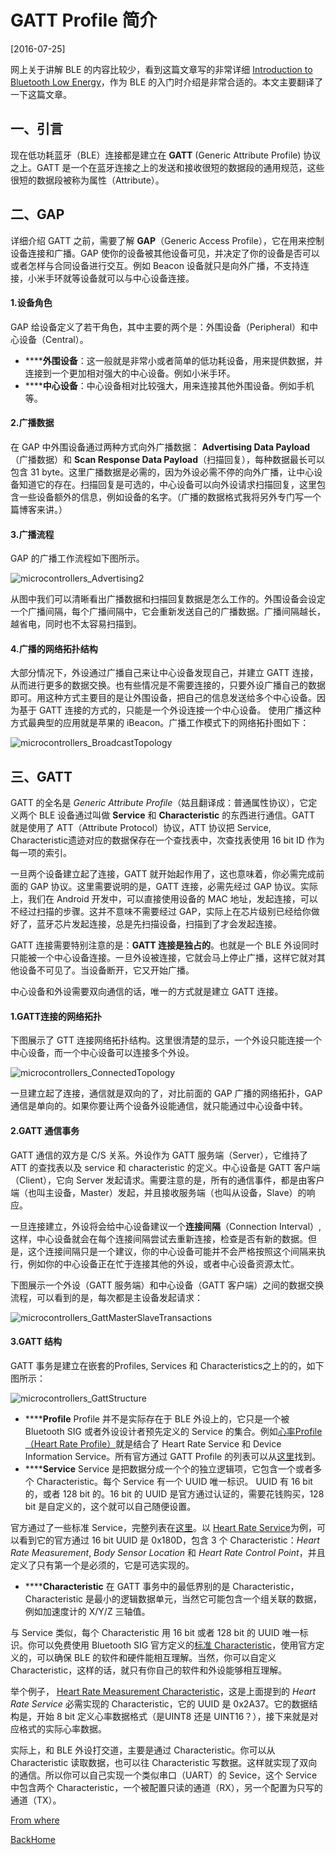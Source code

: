 # **GATT Profile 简介**

[2016-07-25]

网上关于讲解 BLE 的内容比较少，看到这篇文章写的非常详细 [Introduction to Bluetooth Low Energy](https://learn.adafruit.com/introduction-to-bluetooth-low-energy?view=all)，作为 BLE 的入门时介绍是非常合适的。本文主要翻译了一下这篇文章。

## 一、引言

现在低功耗蓝牙（BLE）连接都是建立在 **GATT** (Generic Attribute Profile) 协议之上。GATT 是一个在蓝牙连接之上的发送和接收很短的数据段的通用规范，这些很短的数据段被称为属性（Attribute）。

## 二、GAP

详细介绍 GATT 之前，需要了解 **GAP**（Generic Access Profile），它在用来控制设备连接和广播。GAP 使你的设备被其他设备可见，并决定了你的设备是否可以或者怎样与合同设备进行交互。例如 Beacon 设备就只是向外广播，不支持连接，小米手环就等设备就可以与中心设备连接。

#### 1.设备角色

GAP 给设备定义了若干角色，其中主要的两个是：外围设备（Peripheral）和中心设备（Central）。

-  ******外围设备**：这一般就是非常小或者简单的低功耗设备，用来提供数据，并连接到一个更加相对强大的中心设备。例如小米手环。
-  ******中心设备**：中心设备相对比较强大，用来连接其他外围设备。例如手机等。

#### 2.广播数据

在 GAP 中外围设备通过两种方式向外广播数据： **Advertising Data Payload**（广播数据）和 **Scan Response Data Payload**（扫描回复），每种数据最长可以包含 31 byte。这里广播数据是必需的，因为外设必需不停的向外广播，让中心设备知道它的存在。扫描回复是可选的，中心设备可以向外设请求扫描回复，这里包含一些设备额外的信息，例如设备的名字。（广播的数据格式我将另外专门写一个篇博客来讲。）

#### 3.广播流程

GAP 的广播工作流程如下图所示。

![microcontrollers_Advertising2](mdPhotoSource/microcontrollers_Advertising2.png)

从图中我们可以清晰看出广播数据和扫描回复数据是怎么工作的。外围设备会设定一个广播间隔，每个广播间隔中，它会重新发送自己的广播数据。广播间隔越长，越省电，同时也不太容易扫描到。

#### 4.广播的网络拓扑结构

大部分情况下，外设通过广播自己来让中心设备发现自己，并建立 GATT 连接，从而进行更多的数据交换。也有些情况是不需要连接的，只要外设广播自己的数据即可。用这种方式主要目的是让外围设备，把自己的信息发送给多个中心设备。因为基于 GATT 连接的方式的，只能是一个外设连接一个中心设备。 使用广播这种方式最典型的应用就是苹果的 iBeacon。广播工作模式下的网络拓扑图如下：

![microcontrollers_BroadcastTopology](mdPhotoSource/microcontrollers_BroadcastTopology.png)

## 三、GATT

GATT 的全名是 *Generic Attribute Profile*（姑且翻译成：普通属性协议），它定义两个 BLE 设备通过叫做 **Service** 和 **Characteristic** 的东西进行通信。GATT 就是使用了 ATT（Attribute Protocol）协议，ATT 协议把 Service, Characteristic遗迹对应的数据保存在一个查找表中，次查找表使用 16 bit ID 作为每一项的索引。

一旦两个设备建立起了连接，GATT 就开始起作用了，这也意味着，你必需完成前面的 GAP 协议。这里需要说明的是，GATT 连接，必需先经过 GAP 协议。实际上，我们在 Android 开发中，可以直接使用设备的 MAC 地址，发起连接，可以不经过扫描的步骤。这并不意味不需要经过 GAP，实际上在芯片级别已经给你做好了，蓝牙芯片发起连接，总是先扫描设备，扫描到了才会发起连接。

GATT 连接需要特别注意的是：**GATT 连接是独占的**。也就是一个 BLE 外设同时只能被一个中心设备连接。一旦外设被连接，它就会马上停止广播，这样它就对其他设备不可见了。当设备断开，它又开始广播。

中心设备和外设需要双向通信的话，唯一的方式就是建立 GATT 连接。

#### 1.GATT连接的网络拓扑

下图展示了 GTT 连接网络拓扑结构。这里很清楚的显示，一个外设只能连接一个中心设备，而一个中心设备可以连接多个外设。

![microcontrollers_ConnectedTopology](mdPhotoSource/microcontrollers_ConnectedTopology.png)

一旦建立起了连接，通信就是双向的了，对比前面的 GAP 广播的网络拓扑，GAP 通信是单向的。如果你要让两个设备外设能通信，就只能通过中心设备中转。

#### 2.**GATT 通信事务**

GATT 通信的双方是 C/S 关系。外设作为 GATT 服务端（Server），它维持了 ATT 的查找表以及 service 和 characteristic 的定义。中心设备是 GATT 客户端（Client），它向 Server 发起请求。需要注意的是，所有的通信事件，都是由客户端（也叫主设备，Master）发起，并且接收服务端（也叫从设备，Slave）的响应。

一旦连接建立，外设将会给中心设备建议一个**连接间隔**（Connection Interval）,这样，中心设备就会在每个连接间隔尝试去重新连接，检查是否有新的数据。但是，这个连接间隔只是一个建议，你的中心设备可能并不会严格按照这个间隔来执行，例如你的中心设备正在忙于连接其他的外设，或者中心设备资源太忙。

下图展示一个外设（GATT 服务端）和中心设备（GATT 客户端）之间的数据交换流程，可以看到的是，每次都是主设备发起请求：

![microcontrollers_GattMasterSlaveTransactions](mdPhotoSource/microcontrollers_GattMasterSlaveTransactions.png)

#### 3.**GATT 结构**

GATT 事务是建立在嵌套的Profiles, Services 和 Characteristics之上的的，如下图所示：

![microcontrollers_GattStructure](mdPhotoSource/microcontrollers_GattStructure.png)

-  ******Profile** Profile 并不是实际存在于 BLE 外设上的，它只是一个被 Bluetooth SIG 或者外设设计者预先定义的 Service 的集合。例如[心率Profile（Heart Rate Profile）](https://developer.bluetooth.org/TechnologyOverview/Pages/HRP.aspx)就是结合了 Heart Rate Service 和 Device Information Service。所有官方通过 GATT Profile 的列表可以从[这里](http://developer.bluetooth.org/TechnologyOverview/Pages/Profiles.aspx#GATT)找到。
-  ******Service** Service 是把数据分成一个个的独立逻辑项，它包含一个或者多个 Characteristic。每个 Service 有一个 UUID 唯一标识。 UUID 有 16 bit 的，或者 128 bit 的。16 bit 的 UUID 是官方通过认证的，需要花钱购买，128 bit 是自定义的，这个就可以自己随便设置。

官方通过了一些标准 Service，完整列表在[这里](https://developer.bluetooth.org/gatt/services/Pages/ServicesHome.aspx)。以 [Heart Rate Service](https://developer.bluetooth.org/gatt/services/Pages/ServiceViewer.aspx?u=org.bluetooth.service.heart_rate.xml)为例，可以看到它的官方通过 16 bit UUID 是 0x180D，包含 3 个 Characteristic：*Heart Rate Measurement*, *Body Sensor Location* 和 *Heart Rate Control Point*，并且定义了只有第一个是必须的，它是可选实现的。

-  ******Characteristic** 在 GATT 事务中的最低界别的是 Characteristic，Characteristic 是最小的逻辑数据单元，当然它可能包含一个组关联的数据，例如加速度计的 X/Y/Z 三轴值。

与 Service 类似，每个 Characteristic 用 16 bit 或者 128 bit 的 UUID 唯一标识。你可以免费使用 Bluetooth SIG 官方定义的[标准 Characteristic](https://developer.bluetooth.org/gatt/characteristics/Pages/CharacteristicsHome.aspx)，使用官方定义的，可以确保 BLE 的软件和硬件能相互理解。当然，你可以自定义 Characteristic，这样的话，就只有你自己的软件和外设能够相互理解。

举个例子， [Heart Rate Measurement Characteristic](https://developer.bluetooth.org/gatt/characteristics/Pages/CharacteristicViewer.aspx?u=org.bluetooth.characteristic.heart_rate_measurement.xml)，这是上面提到的 *Heart Rate Service* 必需实现的 Characteristic，它的 UUID 是 0x2A37。它的数据结构是，开始 8 bit 定义心率数据格式（是UINT8 还是 UINT16？），接下来就是对应格式的实际心率数据。

实际上，和 BLE 外设打交道，主要是通过 Characteristic。你可以从 Characteristic 读取数据，也可以往 Characteristic 写数据。这样就实现了双向的通信。所以你可以自己实现一个类似串口（UART）的 Sevice，这个 Service 中包含两个 Characteristic，一个被配置只读的通道（RX），另一个配置为只写的通道（TX）。



[From where](http://www.race604.com/gatt-profile-intro/)

[BackHome](http://robinshare.github.io/)